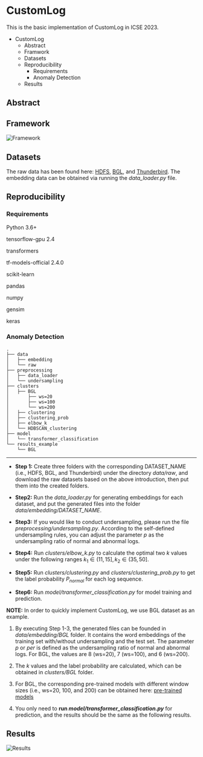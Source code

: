 # CustomLog
This is the basic implementation of CustomLog in ICSE 2023.
- CustomLog
  - Abstract
  - Framwork
  - Datasets
  - Reproducibility
    - Requirements
    - Anomaly Detection
  - Results

## Abstract

## Framework
![Framework](https://github.com/ICSE2023/CustomLog/blob/main/figures/Framework.png)

## Datasets
The raw data has been found here: [HDFS](https://figshare.com/articles/dataset/HDFS/20472282), [BGL](https://figshare.com/articles/dataset/BGL/20472270), and [Thunderbird](https://figshare.com/articles/dataset/Thunderbird/20472297).
The embedding data can be obtained via running the *data_loader.py* file.


## Reproducibility
### Requirements
Python 3.6+

tensorflow-gpu 2.4

transformers

tf-models-official 2.4.0

scikit-learn

pandas

numpy

gensim

keras 

### Anomaly Detection
```
.
├── data                   
│   ├── embedding  
│   └── raw
├── preprocessing
│   ├── data_loader
│   └── undersampling
├── clusters                       
│   ├── BGL
│       ├── ws=20
│       ├── ws=100
│       └── ws=200
│   ├── clustering                
│   ├── clustering_prob         
│   ├── elbow_k                
│   └── HDBSCAN_clustering              
├── model
│   └── transformer_classification               
└── results_example                      
    └── BGL
```
*** 
- **Step 1:**
Create three folders with the corresponding DATASET_NAME (i.e., HDFS, BGL, and Thunderbird) under the directory *data/raw*, and download the raw datasets based on the above introduction, then put them into the created folders. 

- **Step2:** 
Run the *data_loader.py* for generating embeddings for each dataset, and put the generated files into the folder *data/embedding/DATASET_NAME*.

- **Step3:**
If you would like to conduct undersampling, please run the file *preprocessing/undersampling.py*. According to the self-defined undersampling rules, you can adjust the parameter *p* as the undersampling ratio of normal and abnormal logs.

- **Step4:** 
Run *clusters/elbow_k.py* to calculate the optimal two *k* values under the following ranges $k_1\in (11,15], k_2\in (35, 50]$.

- **Step5:** 
Run *clusters/clustering.py* and *clusters/clustering_prob.py* to get the label probability $P_{normal}$ for each log sequence.

- **Step6:** 
Run *model/transformer_classification.py* for model training and prediction.

**NOTE:**
In order to quickly implement CustomLog, we use BGL dataset as an example. 

1. By executing Step 1-3, the generated files can be founded in *data/embedding/BGL* folder. It contains the word embeddings of the training set with/without undersampling and the test set. The parameter *p* or *per* is defined as the undersampling ratio of normal and abnormal logs. For BGL, the values are 8 (ws=20), 7 (ws=100), and 6 (ws=200). 

2. The *k* values and the label probability are calculated, which can be obtained in *clusters/BGL* folder. 

3. For BGL, the corresponding pre-trained models with different window sizes (i.e., ws=20, 100, and 200) can be obtained here: [pre-trained models](https://figshare.com/articles/software/Pre-trained_model_for_BGL/20472333)
 
3. You only need to **run *model/transformer_classification.py*** for prediction, and the results should be the same as the following results.

## Results
![Results](https://github.com/ICSE2023/CustomLog/blob/main/figures/Results.png)
